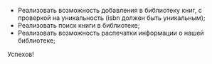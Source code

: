 - Реализовать возможность добавления в библиотеку книг, с проверкой на уникальность (isbn должен быть уникальным);
- Реализовать поиск книги в библиотеке;
- Реализовать возможность распечатки информации о нашей библиотеке;

Успехов!